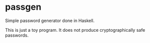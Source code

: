# passgen
Simple password generator done in Haskell.

This is just a toy program. It does not produce cryptographically safe passwords.
